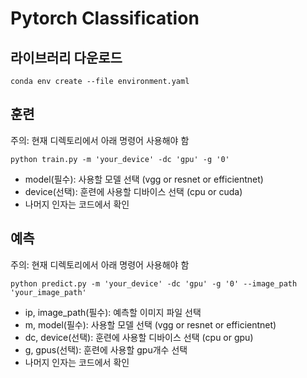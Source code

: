 # Pytorch Classification
## 라이브러리 다운로드
```shell
conda env create --file environment.yaml
```

## 훈련
주의: 현재 디렉토리에서 아래 명령어 사용해야 함
```shell
python train.py -m 'your_device' -dc 'gpu' -g '0'
```
- model(필수): 사용할 모델 선택 (vgg or resnet or efficientnet)
- device(선택): 훈련에 사용할 디바이스 선택 (cpu or cuda)
- 나머지 인자는 코드에서 확인

## 예측
주의: 현재 디렉토리에서 아래 명령어 사용해야 함
```shell
python predict.py -m 'your_device' -dc 'gpu' -g '0' --image_path 'your_image_path'
```
- ip, image_path(필수): 예측할 이미지 파일 선택
- m, model(필수): 사용할 모델 선택 (vgg or resnet or efficientnet)
- dc, device(선택): 훈련에 사용할 디바이스 선택 (cpu or gpu)
- g, gpus(선택): 훈련에 사용할 gpu개수 선택
- 나머지 인자는 코드에서 확인